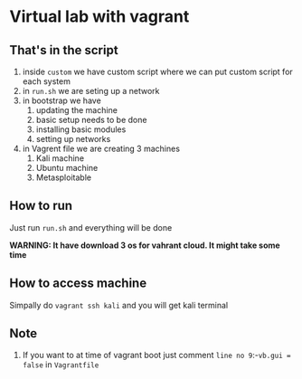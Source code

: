 # Virtual lab with vagrant

## That's in the script
1. inside `custom` we have custom script where we can put custom script for each system
1. in `run.sh` we are seting up a network
1. in bootstrap we have 
    1. updating the machine
    1. basic setup needs to be done
    1. installing basic modules
    1. setting up networks
1. in Vagrent file we are creating 3 machines
    1. Kali machine
    1. Ubuntu machine
    1. Metasploitable

## How to run
Just run `run.sh` and everything will be done

**WARNING: It have download 3 os for vahrant cloud. It might take some time**

## How to access machine
Simpally do `vagrant ssh kali` and you will get kali terminal

## Note
1. If you want to at time of vagrant boot just comment `line no 9`:-`vb.gui = false` in `Vagrantfile`
